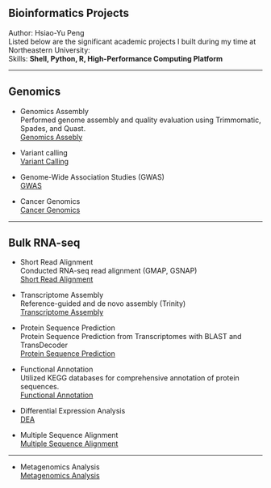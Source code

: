 ## Bioinformatics Projects

Author: Hsiao-Yu Peng  
Listed below are the significant academic projects I built during my time at Northeastern University: <br>
Skills: **Shell, Python, R, High-Performance Computing Platform** 

---

## Genomics

- Genomics Assembly  
  Performed genome assembly and quality evaluation using Trimmomatic, Spades, and Quast.   
  [Genomics Assebly](https://github.com/penghy27/Bioinformatics_Projects/tree/main/GenomeAssembly) <br>

- Variant calling  
  [Variant Calling](https://github.com/penghy27/Bioinformatics_Projects/tree/main/VariantCalling)<br>

- Genome-Wide Association Studies (GWAS)  
  [GWAS](https://github.com/penghy27/Bioinformatics_Projects/tree/main/GWAS) <br>

- Cancer Genomics  
  [Cancer Genomics](https://github.com/penghy27/Bioinformatics_Projects/tree/main/CancerGenomics)<br>

---

## Bulk RNA-seq

- Short Read Alignment  
  Conducted RNA-seq read alignment (GMAP, GSNAP)  
[Short Read Alignment](https://github.com/penghy27/Bioinformatics_Projects/tree/main/ShortReadAlignment) <br>

- Transcriptome Assembly  
  Reference-guided and de novo assembly (Trinity)  
[Transcriptome Assembly](https://github.com/penghy27/Bioinformatics_Projects/tree/main/TranscriptomeAssembly) <br>

- Protein Sequence Prediction  
  Protein Sequence Prediction from Transcriptomes with BLAST and TransDecoder  
[Protein Sequence Prediction](https://github.com/penghy27/Bioinformatics_Projects/tree/main/ProteinSequenceAnalysis) <br>

- Functional Annotation  
  Utilized KEGG databases for comprehensive annotation of protein sequences.  
[Functional Annotation](https://github.com/penghy27/Bioinformatics_Projects/tree/main/FunctionalAnnotation) <br>

- Differential Expression Analysis  
  [DEA](https://github.com/penghy27/Bioinformatics_Projects/tree/main/DifferentialExpressionAnalysis)  <br>
  
- Multiple Sequence Alignment  
  [Multiple Sequence Alignment](https://github.com/penghy27/Bioinformatics_Projects/tree/main/MultipleSequenceAlignment)<br>

---

  
- Metagenomics Analysis  
  [Metagenomics Analysis](https://github.com/penghy27/Bioinformatics_Projects/tree/main/MetagenomicsAnalysis) <br>
  

